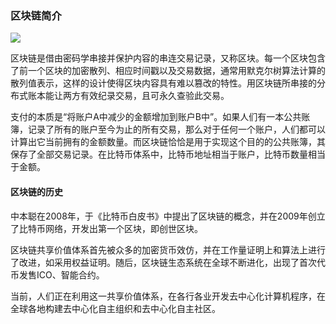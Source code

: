### 区块链简介

![](https://github.com/zeoio/mastering_blockchain/blob/master/blockchain/pictures/2-1.png)

区块链是借由密码学串接并保护内容的串连交易记录，又称区块。每一个区块包含了前一个区块的加密散列、相应时间戳以及交易数据，通常用默克尔树算法计算的散列值表示，这样的设计使得区块内容具有难以篡改的特性。用区块链所串接的分布式账本能让两方有效纪录交易，且可永久查验此交易。

支付的本质是“将账户A中减少的金额增加到账户B中”。如果人们有一本公共账簿，记录了所有的账户至今为止的所有交易，那么对于任何一个账户，人们都可以计算出它当前拥有的金额数量。而区块链恰恰是用于实现这个目的的公共账簿，其保存了全部交易记录。在比特币体系中，比特币地址相当于账户，比特币数量相当于金额。

#### 区块链的历史

中本聪在2008年，于《比特币白皮书》中提出了区块链的概念，并在2009年创立了比特币网络，开发出第一个区块，即创世区块。

区块链共享价值体系首先被众多的加密货币效仿，并在工作量证明上和算法上进行了改进，如采用权益证明。随后，区块链生态系统在全球不断进化，出现了首次代币发售ICO、智能合约。

当前，人们正在利用这一共享价值体系，在各行各业开发去中心化计算机程序，在全球各地构建去中心化自主组织和去中心化自主社区。 
